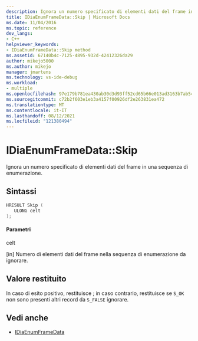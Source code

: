 ```yaml
---
description: Ignora un numero specificato di elementi dati del frame in una sequenza di enumerazione.
title: IDiaEnumFrameData::Skip | Microsoft Docs
ms.date: 11/04/2016
ms.topic: reference
dev_langs:
- C++
helpviewer_keywords:
- IDiaEnumFrameData::Skip method
ms.assetid: 67140b4c-7125-4895-932d-42412326da29
author: mikejo5000
ms.author: mikejo
manager: jmartens
ms.technology: vs-ide-debug
ms.workload:
- multiple
ms.openlocfilehash: 97e179b781ea430ab30d3d93ff52cd65b66e013ad3163b7ab54095f23e0c205c
ms.sourcegitcommit: c72b2f603e1eb3a4157f00926df2e263831ea472
ms.translationtype: MT
ms.contentlocale: it-IT
ms.lasthandoff: 08/12/2021
ms.locfileid: "121380494"
---
```

# <a name="idiaenumframedataskip"></a>IDiaEnumFrameData::Skip
Ignora un numero specificato di elementi dati del frame in una sequenza di enumerazione.

## <a name="syntax"></a>Sintassi

```C++
HRESULT Skip ( 
   ULONG celt
);
```

#### <a name="parameters"></a>Parametri
 celt

[in] Numero di elementi dati del frame nella sequenza di enumerazione da ignorare.

## <a name="return-value"></a>Valore restituito
 In caso di esito positivo, restituisce ; in caso contrario, restituisce se `S_OK` non sono presenti altri record da `S_FALSE` ignorare.

## <a name="see-also"></a>Vedi anche
- [IDiaEnumFrameData](../../debugger/debug-interface-access/idiaenumframedata.md)
